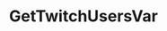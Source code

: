 ---
name: GetTwitchUsersVar
title: GetTwitchUsersVar
description: Get a list of all Twitch users with a given variable, along with their values
parameters:
  - name: varName
    import: core/globals/name
  - name: persisted
    import: core/globals/persisted
example: |
  using System;
  using System.Collections.Generic; //Needed cause of List<> usage

  public class CPHInline
  {
      public bool Execute()
      {
          //Get the user var list which is a List of type UserVariableValue with a specific type
          List<UserVariableValue<long>> userVarList = CPH.GetTwitchUsersVar<long>("userVar", true);

          //For each loop which prints infos into Log File of the userVarList
          foreach(UserVariableValue<long> userVar in userVarList)
          {
              string displayName = userVar.UserName;
              string userId = userVar.UserId;
              string userLogin = userVar.UserLogin;

              //Actual value of user variable must be of same type previousy defined
              long value = userVar.Value;

              //Last time the user var was updated for the user
              DateTime lastUpdate = userVar.LastWrite;

              CPH.LogInfo($"{displayName} - {userId} - {userLogin} - {value} - {lastUpdate}");
          }
          return true;
      }
  }
---